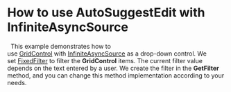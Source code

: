 # How to use AutoSuggestEdit with InfiniteAsyncSource
 
This example demonstrates how to use [GridControl](https://docs.devexpress.com/WPF/DevExpress.Xpf.Grid.GridControl) with [InfiniteAsyncSource](https://docs.devexpress.com/WPF/10803/controls-and-libraries/data-grid/binding-to-data/binding-to-any-data-source-with-virtual-sources) as a drop-down control. We set [FixedFilter](https://docs.devexpress.com/WPF/DevExpress.Xpf.Grid.DataControlBase.FixedFilter) to filter the **GridControl** items. The current filter value depends on the text entered by a user. We create the filter in the **GetFilter** method, and you can change this method implementation according to your needs. 